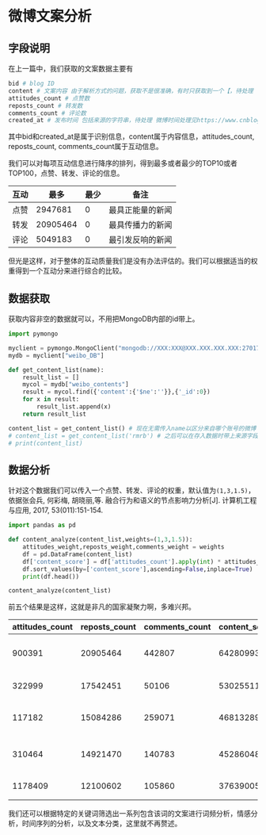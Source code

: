 # 微博文案分析

## 字段说明

在上一篇中，我们获取的文案数据主要有
```python
bid # blog ID
content # 文案内容 由于解析方式的问题，获取不是很准确，有时只获取到一个【，待处理
attitudes_count # 点赞数
reposts_count # 转发数
comments_count # 评论数
created_at # 发布时间 包括来源的字符串，待处理 微博时间处理见https://www.cnblogs.com/c-x-a/archive/2004/01/13/8508824.html
```

其中bid和created_at是属于识别信息，content属于内容信息，attitudes_count, reposts_count, comments_count属于互动信息。

我们可以对每项互动信息进行降序的排列，得到最多或者最少的TOP10或者TOP100，点赞、转发、评论的信息。

|互动|最多|最少|备注|
|-|-|-|-|
|点赞|2947681|0|最具正能量的新闻
|转发|20905464|0|最具传播力的新闻
|评论|5049183|0|最引发反响的新闻

但光是这样，对于整体的互动质量我们是没有办法评估的。我们可以根据适当的权重得到一个互动分来进行综合的比较。

## 数据获取

获取内容非空的数据就可以，不用把MongoDB内部的id带上。

```python
import pymongo

myclient = pymongo.MongoClient("mongodb://XXX:XXX@XXX.XXX.XXX.XXX:27017/")
mydb = myclient["weibo_DB"]

def get_content_list(name):
    result_list = []
    mycol = mydb["weibo_contents"]
    result = mycol.find({'content':{'$ne':''}},{'_id':0})
    for x in result:
        result_list.append(x)
    return result_list

content_list = get_content_list() # 现在无需传入name以区分来自哪个账号的微博
# content_list = get_content_list('rmrb') # 之后可以在存入数据时带上来源字段，传入该函数进行查找
# print(content_list)
```

## 数据分析

针对这个数据我们可以传入一个点赞、转发、评论的权重，默认值为`(1,3,1.5)`，依据张会兵, 何彩梅, 胡晓丽,等. 融合行为和语义的节点影响力分析[J]. 计算机工程与应用, 2017, 53(011):151-154.

```python
import pandas as pd

def content_analyze(content_list,weights=(1,3,1.5)):
    attitudes_weight,reposts_weight,comments_weight = weights
    df = pd.DataFrame(content_list)
    df['content_score'] = df['attitudes_count'].apply(int) * attitudes_weight + df['reposts_count'].apply(int) * reposts_weight + df['comments_count'].apply(int) * comments_weight
    df.sort_values(by=['content_score'],ascending=False,inplace=True)
    print(df.head())

content_analyze(content_list)
```

前五个结果是这样，这就是非凡的国家凝聚力啊，多难兴邦。

|attitudes_count|reposts_count|comments_count|content_score|created_at|notes|bid|
|-|-|-|-|-|-|-|
|900391|20905464|442807|64280993.5|2018-05-11 23:59:50|汶川10周年|GgdfidjFm|
|322999|17542451|50106|53025511.0|02月05日 15:37|新冠求助|IsNq8eiI5|
|117182|15084286|259071|46813289.5|2019-10-01 00:00:22|2019年国庆|I9o0Cmx2f|
|310464|14921470|140783|45286048.5|2018-10-01 07:00:03|2018年国庆|GBQGn7iv6|
|1178409|12100602|105860|37639005.0|01月23日 07:17|新冠武汉|IqLAOtwIF|

我们还可以根据特定的关键词筛选出一系列包含该词的文案进行词频分析，情感分析，时间序列的分析，以及文本分类，这里就不再赘述。
